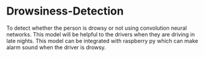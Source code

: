 # Drowsiness-Detection
To detect whether the person is drowsy or not using convolution neural networks. This model will be helpful to the drivers when they are driving in late nights. This model can be integrated with raspberry py which can make alarm sound when the driver is drowsy.
